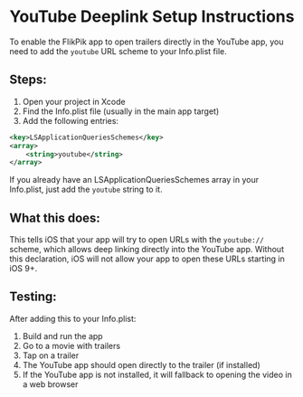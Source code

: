 # YouTube Deeplink Setup Instructions

To enable the FlikPik app to open trailers directly in the YouTube app, you need to add the `youtube` URL scheme to your Info.plist file.

## Steps:

1. Open your project in Xcode
2. Find the Info.plist file (usually in the main app target)
3. Add the following entries:

```xml
<key>LSApplicationQueriesSchemes</key>
<array>
    <string>youtube</string>
</array>
```

If you already have an LSApplicationQueriesSchemes array in your Info.plist, just add the `youtube` string to it.

## What this does:

This tells iOS that your app will try to open URLs with the `youtube://` scheme, which allows deep linking directly into the YouTube app. Without this declaration, iOS will not allow your app to open these URLs starting in iOS 9+.

## Testing:

After adding this to your Info.plist:
1. Build and run the app
2. Go to a movie with trailers
3. Tap on a trailer
4. The YouTube app should open directly to the trailer (if installed)
5. If the YouTube app is not installed, it will fallback to opening the video in a web browser